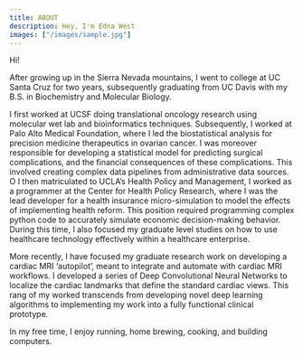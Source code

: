 ```yaml
---
title: ABOUT
description: Hey, I'm Edna West
images: ["/images/sample.jpg"]
---
```


Hi!

After growing up in the Sierra Nevada mountains, I went to college at UC Santa Cruz for two years, subsequently graduating from UC Davis with my B.S. in Biochemistry and Molecular Biology.

I first worked at UCSF doing translational oncology research using molecular wet lab and bioinformatics techniques. Subsequently, I worked at Palo Alto Medical Foundation, where I led the biostatistical analysis for precision medicine therapeutics in ovarian cancer. I was moreover responsible for developing a statistical model for predicting surgical complications, and the financial consequences of these complications. This involved creating complex data pipelines from administrative data sources.
O
I then matriculated to UCLA’s Health Policy and Management, I worked as a programmer at the Center for Health Policy Research, where I was the lead developer for a health insurance micro-simulation to model the effects of implementing health reform. This position required programming complex python code to accurately simulate economic decision-making behavior. During this time, I also focused my graduate level studies on how to use healthcare technology effectively within a healthcare enterprise.

More recently, I have focused my graduate research work on developing a cardiac MRI ‘autopilot’, meant to integrate and automate with cardiac MRI workflows. I developed a series of Deep Convolutional Neural Networks to localize the cardiac landmarks that define the standard cardiac views. This rang of my worked transcends from developing novel deep learning algorithms to implementing my work into a fully functional clinical prototype.

In my free time, I enjoy running, home brewing, cooking, and building computers.
